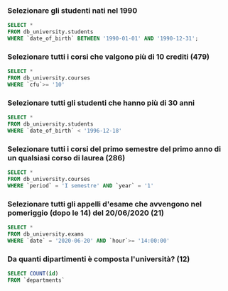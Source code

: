 ### Selezionare gli studenti nati nel 1990 

```SQL
SELECT * 
FROM db_university.students
WHERE `date_of_birth` BETWEEN '1990-01-01' AND '1990-12-31';
```

### Selezionare tutti i corsi che valgono più di 10 crediti (479)

```SQL
SELECT * 
FROM db_university.courses
WHERE `cfu`>= '10'
```

### Selezionare tutti gli studenti che hanno più di 30 anni

```SQL
SELECT * 
FROM db_university.students
WHERE `date_of_birth` < '1996-12-18'
```

### Selezionare tutti i corsi del primo semestre del primo anno di un qualsiasi corso di laurea (286)

```SQL
SELECT * 
FROM db_university.courses
WHERE `period` = 'I semestre' AND `year` = '1'
```

### Selezionare tutti gli appelli d'esame che avvengono nel pomeriggio (dopo le 14) del 20/06/2020 (21)

```SQL 
SELECT * 
FROM db_university.exams
WHERE `date` = '2020-06-20' AND `hour`>= '14:00:00'
```

### Da quanti dipartimenti è composta l'università? (12)

```SQL
SELECT COUNT(id) 
FROM `departments`
```